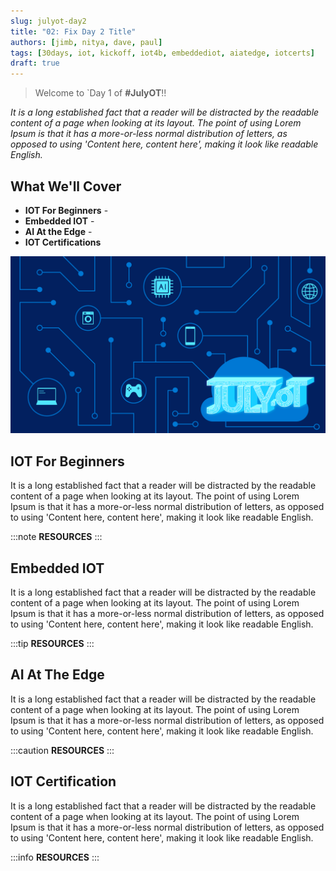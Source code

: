 ```yaml
---
slug: julyot-day2
title: "02: Fix Day 2 Title"
authors: [jimb, nitya, dave, paul]
tags: [30days, iot, kickoff, iot4b, embeddediot, aiatedge, iotcerts]
draft: true
---
```


<head>
  <meta name="twitter:url" content="https://julyot.dev/blog/julyot-day2" />
  <meta name="twitter:title" content="Kickoff: Welcome to #JulyOT - A Celebration of IOT!" />
  <meta name="twitter:description" content="FILL THIS IN" />
  <meta name="twitter:image" content="" />
  <meta name="twitter:card" content="summary_large_image" />
  <meta name="twitter:creator" content="@nitya" />
  <meta name="twitter:site" content="@AzureAdvocates" /> 
  <link rel="canonical" href="https://julyot.dev/blog/julyot-day2" />
</head>


> Welcome to `Day 1 of **#JulyOT**!! 

_It is a long established fact that a reader will be distracted by the readable content of a page when looking at its layout. The point of using Lorem Ipsum is that it has a more-or-less normal distribution of letters, as opposed to using 'Content here, content here', making it look like readable English._


## What We'll Cover
 * **IOT For Beginners** - 
 * **Embedded IOT** - 
 * **AI At the Edge** -
 * **IOT Certifications**

![](../static/img/png/banner-a.png)

## IOT For Beginners

It is a long established fact that a reader will be distracted by the readable content of a page when looking at its layout. The point of using Lorem Ipsum is that it has a more-or-less normal distribution of letters, as opposed to using 'Content here, content here', making it look like readable English. 

:::note **RESOURCES**
:::


## Embedded IOT
It is a long established fact that a reader will be distracted by the readable content of a page when looking at its layout. The point of using Lorem Ipsum is that it has a more-or-less normal distribution of letters, as opposed to using 'Content here, content here', making it look like readable English. 

:::tip **RESOURCES**
:::


## AI At The Edge
It is a long established fact that a reader will be distracted by the readable content of a page when looking at its layout. The point of using Lorem Ipsum is that it has a more-or-less normal distribution of letters, as opposed to using 'Content here, content here', making it look like readable English. 

:::caution **RESOURCES**
:::


## IOT Certification
It is a long established fact that a reader will be distracted by the readable content of a page when looking at its layout. The point of using Lorem Ipsum is that it has a more-or-less normal distribution of letters, as opposed to using 'Content here, content here', making it look like readable English. 

:::info **RESOURCES**
:::

